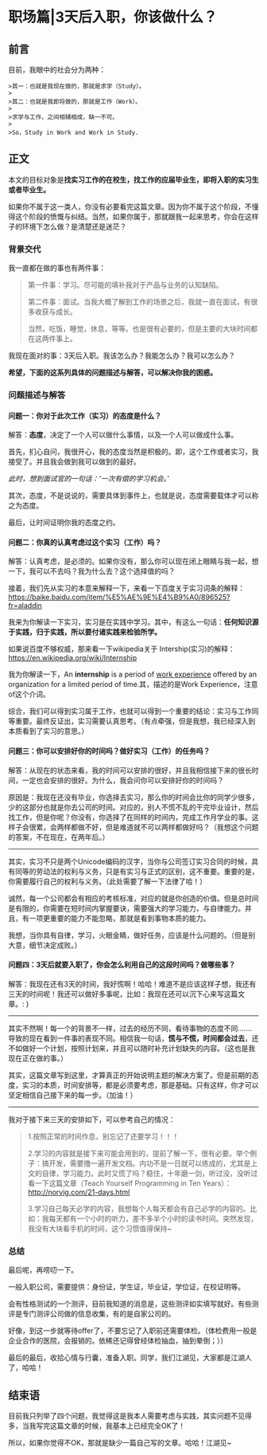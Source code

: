 

# 职场篇|3天后入职，你该做什么？



## 前言

目前，我眼中的社会分为两种：

	>其一：也就是我现在做的，那就是求学（Study）。
	>
	>其二：也就是我即将做的，那就是工作（Work）。
	>
	>求学与工作，之间相辅相成，缺一不可。
	>
	>So，Study in Work and Work in Study.







## 正文

本文的目标对象是**找实习工作的在校生，找工作的应届毕业生，即将入职的实习生或者毕业生。**

如果你不属于这一类人，你没有必要看完这篇文章。因为你不属于这个阶段，不懂得这个阶段的愤慨与纠结。当然，如果你属于，那就跟我一起来思考，你会在这样子的环境下怎么做？是清楚还是迷茫？



### 背景交代

我一直都在做的事也有两件事：

>第一件事：学习。尽可能的填补我对于产品与业务的认知缺陷。
>
>第二件事：面试。当我大概了解到工作的场景之后，我就一直在面试，有很多收获与成长。
>
>当然，吃饭，睡觉，休息，等等。也是很有必要的，但是主要的大块时间都在这两件事上。



我现在面对的事：3天后入职。我该怎么办？我能怎么办？我可以怎么办？

**希望，下面的这系列具体的问题描述与解答，可以解决你我的困惑。**





### 问题描述与解答

#### 问题一：你对于此次工作（实习）的态度是什么？

解答：**态度**，决定了一个人可以做什么事情，以及一个人可以做成什么事。

首先，扪心自问，我很开心，我的态度当然是积极的。即，这个工作或者实习，我接受了。并且我会做到我可以做到的最好。

*此时，想到面试官的一句话：‘一次有偿的学习机会。’*

其次，态度，不是说说的，需要具体到事件上，也就是说，态度需要载体才可以称之为态度。

最后，让时间证明你我的态度之约。





#### 问题二：你真的认真考虑过这个实习（工作）吗？

解答：认真考虑，是必须的。如果你没有，那么你可以现在闭上眼睛与我一起，想一下，我可以不去吗？我为什么去？这个选择值的吗？

接着，我们先从实习的本意来解释一下，来看一下百度关于实习词条的解释：<https://baike.baidu.com/item/%E5%AE%9E%E4%B9%A0/896525?fr=aladdin>

我来为你解读一下实习，实习是在实践中学习。其中，有这么一句话：**任何知识源于实践，归于实践，所以要付诸实践来检验所学。**

如果说百度不够权威，那来看一下wikipedia关于 Intership(实习)的解释：<https://en.wikipedia.org/wiki/Internship>

我为你解读一下，An **internship** is a period of [work experience](https://en.wikipedia.org/wiki/Work_experience) offered by an organization for a limited period of time.其，描述的是Work Experience，注意of这个介词。

综合，我们可以得到实习属于工作，也就可以得到一个重要的结论：实习与工作同等重要。最终反证出，实习需要认真思考。（有点牵强，但是我想，我已经深入到本质看到了实习的意思。）





#### 问题三：你可以安排好你的时间吗？做好实习（工作）的任务吗？

解答：从现在的状态来看，我的时间可以安排的很好，并且我相信接下来的很长时间，一定也会安排的很好。为什么，我会问你可以安排好你的时间吗？

原因是：我现在还没有毕业，你选择去实习，那么你的时间会比你的同学少很多，少的这部分也就是你去公司的时间。对应的，别人不慌不乱的干完毕业设计，然后找工作，但是你呢？你没有，你选择了在同样的时间内，完成工作月学业的事。这样子会很累，会两样都做不好，但是难道就不可以两样都做好吗？（我想这个问题的答案，不在现在，在两年后。）

----

其实，实习不只是两个Unicode编码的汉字，当你与公司签订实习合同的时候，具有同等的劳动法的权利与义务，只是有实习与正式的区别，这不重要。重要的是，你需要履行自己的权利与义务。（此处需要了解一下法律了哈！）

诚然，每一个公司都会有相应的考核标准，对应的就是你创造的价值。但是总时间是有限的，你需要在短时间内掌握要诀，需要强大的学习能力，与自律能力。并且，有一项更重要的能力不能忽略，那就是看到事物本质的能力。

我想，当你具有自律，学习，火眼金睛，做好任务，应该是什么问题的。（但是别大意，细节决定成败。）





#### 问题四：3天后就要入职了，你会怎么利用自己的这段时间吗？做哪些事？

解答：我现在还有3天的时间，我好慌啊！哈哈！难道不是应该这样子想，我还有三天的时间呢！我还可以做好多事呢，比如：我现在还可以沉下心来写这篇文章。: )

---

其实不然啊！每一个的背景不一样，过去的经历不同，看待事物的态度不同…….导致的现在看到一件事的表现不同。相信我一句话，**慌与不慌，时间都会过去**，还不如做好一个计划，按照计划来，并且可以随时补充计划缺失的内容。（这也是我现在正在做的事。）

其实，这篇文章写到这里，才算真正的开始说明主题的解决方案了。但是前期的态度，实习的本质，时间安排等，都是必须要考虑，那是基础。只有这样，你才可以坚定相信自己接下来的每一步。（加油！）

----

我对于接下来三天的安排如下，可以参考自己的情况：

> 1.按照正常的时间作息，别忘记了还要学习！！！
>
> 2.学习的内容就是接下来可能会用到的，提前了解一下，很有必要。举个例子：搞开发，需要撸一遍开发文档。内功不是一日就可以练成的，尤其是上文的自律，学习能力。此时又慌了吗？稳住，十年磨一剑，听过没，没听过看一下这篇文章（Teach Yourself Programming in Ten Years）：http://norvig.com/21-days.html
>
> 3.学习自己每天必学的内容，我想每个人每天都会有自己必学的内容的。比如：我每天都有一个小时的听力，差不多半个小时的读书时间。突然发现，我没有大块看手机的时间，这个习惯值得保持~





### 总结

最后呢，再唠叨一下。

一般入职公司，需要提供：身份证，学生证，毕业证，学位证，在校证明等。

会有性格测试的一个测评，目前我知道的消息是，这些测评如实填写就好。有些测评是专门测评公司做的信息收集，有的是自家公司的。

好像，到这一步就等待offer了，不要忘记了入职前还需要体检。（体检费用一般是企业合作的医院，会报销的。依稀还记得曾经体检抽血，抽到晕倒；））

最后的最后，收拾心情与行囊，准备入职。同学，我们江湖见，大家都是江湖人了，哈哈！







## 结束语

目前我只列举了四个问题，我觉得这是我本人需要考虑与实践，其实问题不见得多，当我写完这篇文章的时候，我基本上已经完全OK了！

所以，如果你觉得不OK，那就是缺少一篇自己写的文章。哈哈！江湖见~































































































































































































































